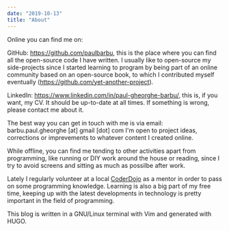 ```yaml
---
date: "2019-10-13"
title: "About"
---
```


Online you can find me on:

<i data-feather="github"></i>
GitHub: https://github.com/paulbarbu, this is the place where you can find all the open-source code I have written.
I usually like to open-source my side-projects since I started learning to program by being part of an online
community based on an open-source book, to which I contributed myself eventually (https://github.com/yet-another-project).

<i data-feather="linkedin"></i>
LinkedIn: https://www.linkedin.com/in/paul-gheorghe-barbu/, this is, if you want, my CV. It should be up-to-date at all times.
If something is wrong, please contact me about it.

<i data-feather="mail"></i>
The best way you can get in touch with me is via email: barbu.paul.gheorghe [at] gmail [dot] com
I'm open to project ideas, corrections or imprevements to whatever content I created online.

<i data-feather="wifi-off"></i>
While offline, you can find me tending to other activities apart from programming, like running or DIY work around the house or
reading, since I try to avoid screens and sitting as much as possilbe after work.

<i data-feather="book-open"></i>
Lately I regularly volunteer at a local [CoderDojo](https://coderdojo.com/) as a mentor in order to pass on some programming knowledge.
Learning is also a big part of my free time, keeping up with the latest developments in technology is pretty important in the field of programming.

<i data-feather="terminal"></i>
This blog is written in a GNU/Linux terminal with Vim and generated with HUGO.   
